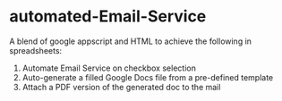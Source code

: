 # automated-Email-Service
A blend of google appscript and HTML to achieve the following in spreadsheets:
1) Automate Email Service on checkbox selection
2) Auto-generate a filled Google Docs file from a pre-defined template
3) Attach a PDF version of the generated doc to the mail

